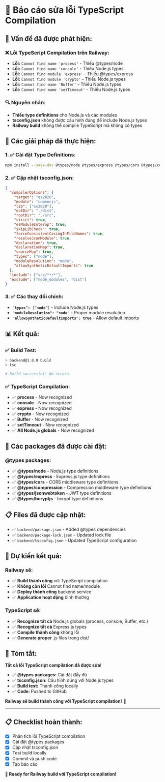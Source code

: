 # 🔧 Báo cáo sửa lỗi TypeScript Compilation

## 🚨 **Vấn đề đã được phát hiện:**

### ❌ **Lỗi TypeScript Compilation trên Railway:**
- **Lỗi:** `Cannot find name 'process'` - Thiếu @types/node
- **Lỗi:** `Cannot find name 'console'` - Thiếu Node.js types
- **Lỗi:** `Cannot find module 'express'` - Thiếu @types/express
- **Lỗi:** `Cannot find module 'crypto'` - Thiếu Node.js types
- **Lỗi:** `Cannot find name 'Buffer'` - Thiếu Node.js types
- **Lỗi:** `Cannot find name 'setTimeout'` - Thiếu Node.js types

### 🔍 **Nguyên nhân:**
- **Thiếu type definitions** cho Node.js và các modules
- **tsconfig.json** không được cấu hình đúng để include Node.js types
- **Railway build** không thể compile TypeScript mà không có types

## 🔧 **Các giải pháp đã thực hiện:**

### 1. **✅ Cài đặt Type Definitions:**
```bash
npm install --save-dev @types/node @types/express @types/cors @types/compression @types/jsonwebtoken @types/bcryptjs
```

### 2. **✅ Cập nhật tsconfig.json:**
```json
{
  "compilerOptions": {
    "target": "es2020",
    "module": "commonjs",
    "lib": ["es2020"],
    "outDir": "./dist",
    "rootDir": "./src",
    "strict": true,
    "esModuleInterop": true,
    "skipLibCheck": true,
    "forceConsistentCasingInFileNames": true,
    "resolveJsonModule": true,
    "declaration": true,
    "declarationMap": true,
    "sourceMap": true,
    "types": ["node"],
    "moduleResolution": "node",
    "allowSyntheticDefaultImports": true
  },
  "include": ["src/**/*"],
  "exclude": ["node_modules", "dist"]
}
```

### 3. **✅ Các thay đổi chính:**
- **`"types": ["node"]`** - Include Node.js types
- **`"moduleResolution": "node"`** - Proper module resolution
- **`"allowSyntheticDefaultImports": true`** - Allow default imports

## 📊 **Kết quả:**

### **✅ Build Test:**
```bash
> backend@1.0.0 build
> tsc

# Build successful! No errors.
```

### **✅ TypeScript Compilation:**
- ✅ **process** - Now recognized
- ✅ **console** - Now recognized  
- ✅ **express** - Now recognized
- ✅ **crypto** - Now recognized
- ✅ **Buffer** - Now recognized
- ✅ **setTimeout** - Now recognized
- ✅ **All Node.js globals** - Now recognized

## 🚀 **Các packages đã được cài đặt:**

### **@types packages:**
- ✅ **@types/node** - Node.js type definitions
- ✅ **@types/express** - Express.js type definitions
- ✅ **@types/cors** - CORS middleware type definitions
- ✅ **@types/compression** - Compression middleware type definitions
- ✅ **@types/jsonwebtoken** - JWT type definitions
- ✅ **@types/bcryptjs** - bcrypt type definitions

## 📋 **Files đã được cập nhật:**

- ✅ `backend/package.json` - Added @types dependencies
- ✅ `backend/package-lock.json` - Updated lock file
- ✅ `backend/tsconfig.json` - Updated TypeScript configuration

## 🎯 **Dự kiến kết quả:**

### **Railway sẽ:**
- ✅ **Build thành công** với TypeScript compilation
- ✅ **Không còn lỗi** Cannot find name/module
- ✅ **Deploy thành công** backend service
- ✅ **Application hoạt động** bình thường

### **TypeScript sẽ:**
- ✅ **Recognize tất cả** Node.js globals (process, console, Buffer, etc.)
- ✅ **Recognize tất cả** Express.js types
- ✅ **Compile thành công** không lỗi
- ✅ **Generate proper** .js files trong dist/

## 🎉 **Tóm tắt:**

**Tất cả lỗi TypeScript compilation đã được sửa!**

- ✅ **@types packages:** Cài đặt đầy đủ
- ✅ **tsconfig.json:** Cấu hình đúng với Node.js types
- ✅ **Build test:** Thành công locally
- ✅ **Code:** Pushed to GitHub

**Railway sẽ build thành công với TypeScript compilation!** 🚀

---

## 📋 **Checklist hoàn thành:**

- [x] Phân tích lỗi TypeScript compilation
- [x] Cài đặt @types packages
- [x] Cập nhật tsconfig.json
- [x] Test build locally
- [x] Commit và push code
- [x] Tạo báo cáo

**🎯 Ready for Railway build với TypeScript compilation!**
